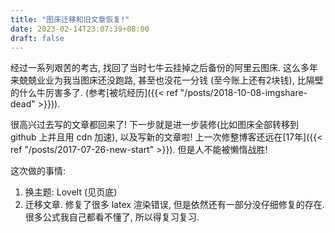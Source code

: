 ```yaml
---
title: "图床迁移和旧文章恢复!"
date: 2023-02-14T23:07:39+08:00
draft: false
---
```


经过一系列艰苦的考古, 找回了当时七牛云挂掉之后备份的阿里云图床. 这么多年来兢兢业业为我当图床还没跑路, 甚至也没花一分钱 (至今账上还有2块钱), 比隔壁的什么牛厉害多了. (参考[被坑经历]({{< ref "/posts/2018-10-08-imgshare-dead" >}})).

很高兴过去写的文章都回来了! 下一步就是进一步装修(比如图床全部转移到 github 上并且用 cdn 加速), 以及写新的文章啦! 上一次修整博客还远在[17年]({{< ref "/posts/2017-07-26-new-start" >}}). 但是人不能被懒惰战胜!

这次做的事情:
1. 换主题: LoveIt (见页底)
2. 迁移文章. 修复了很多 latex 渲染错误, 但是依然还有一部分没仔细修复的存在. 很多公式我自己都看不懂了, 所以得复习复习.